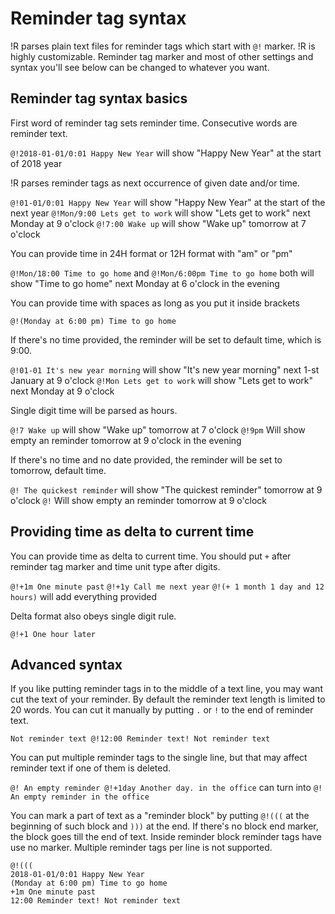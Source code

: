 # Reminder tag syntax

!R parses plain text files for reminder tags which start with `@!` marker.
!R is highly customizable. Reminder tag marker and most of other settings and syntax you'll see below can be changed to whatever you want.

## Reminder tag syntax basics

First word of reminder tag sets reminder time. Consecutive words are reminder text. 

`@!2018-01-01/0:01 Happy New Year` will show "Happy New Year" at the start of 2018 year

!R parses reminder tags as next occurrence of given date and/or time.

`@!01-01/0:01 Happy New Year` will show "Happy New Year" at the start of the next year
`@!Mon/9:00 Lets get to work` will show "Lets get to work" next Monday at 9 o'clock
`@!7:00 Wake up` will show "Wake up" tomorrow at 7 o'clock

You can provide time in 24H format or 12H format with "am" or "pm"

`@!Mon/18:00 Time to go home` and
`@!Mon/6:00pm Time to go home` both will show "Time to go home" next Monday at 6 o'clock in the evening

You can provide time with spaces as long as you put it inside brackets

`@!(Monday at 6:00 pm) Time to go home`

If there's no time provided, the reminder will be set to default time, which is 9:00.

`@!01-01 It's new year morning` will show "It's new year morning" next 1-st January at 9 o'clock 
`@!Mon Lets get to work` will show "Lets get to work" next Monday at 9 o'clock

Single digit time will be parsed as hours.

`@!7 Wake up` will show "Wake up" tomorrow at 7 o'clock
`@!9pm` Will show empty an reminder tomorrow at 9 o'clock in the evening

If there's no time and no date provided, the reminder will be set to tomorrow, default time.

`@! The quickest reminder` will show "The quickest reminder" tomorrow at 9 o'clock
`@!` Will show empty an reminder tomorrow at 9 o'clock

## Providing time as delta to current time

You can provide time as delta to current time. You should put `+` after reminder tag marker and time unit type after digits.

`@!+1m One minute past` 
`@!+1y Call me next year`
`@!(+ 1 month 1 day and 12 hours)` will add everything provided

Delta format also obeys single digit rule.

`@!+1 One hour later`

## Advanced syntax

If you like putting reminder tags in to the middle of a text line, you may want cut the text of your reminder. 
By default the reminder text length is limited to 20 words. You can cut it manually by putting `.` or `!` to the end of reminder text.

`Not reminder text @!12:00 Reminder text! Not reminder text`

You can put multiple reminder tags to the single line, but that may affect reminder text if one of them is deleted.

`@! An empty reminder @!+1day Another day. in the office` can turn into
`@! An empty reminder in the office`

You can mark a part of text as a "reminder block" by putting `@!(((` at the beginning of such block and `)))` at the end. If there's no block end marker, the block goes till the end of text. Inside reminder block reminder tags have use no marker. Multiple reminder tags per line is not supported.
```
@!(((
2018-01-01/0:01 Happy New Year
(Monday at 6:00 pm) Time to go home
+1m One minute past
12:00 Reminder text! Not reminder text
```

